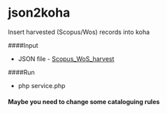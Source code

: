 # json2koha
Insert harvested (Scopus/Wos) records into koha


####Input
* JSON file - [Scopus_WoS_harvest](https://github.com/CIMMYT/Scopus_WoS_harvest)


####Run
* php service.php


#### Maybe you need to change some cataloguing rules
